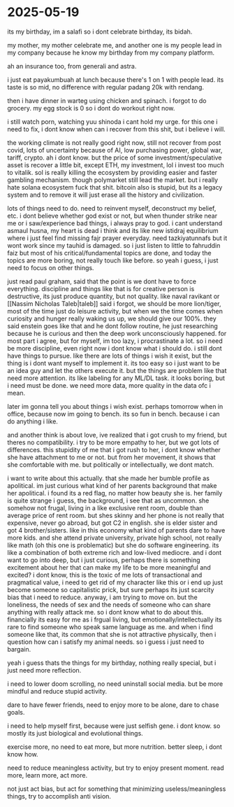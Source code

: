 # 2025-05-19

its my birthday, im a salafi so i dont celebrate birthday, its bidah. 

my mother, my mother celebrate me, and another one is my people lead in my company because he know my birthday from my company platform.

ah an insurance too, from generali and astra.

i just eat payakumbuah at lunch because there's 1 on 1 with people lead. its taste is so mid, no difference with regular padang 20k with rendang.

then i have dinner in warteg using chicken and spinach. i forgot to do grocery. my egg stock is 0 so i dont do workout right now. 

i still watch porn, watching yuu shinoda i cant hold my urge. for this one i need to fix, i dont know when can i recover from this shit, but i believe i will.

the working climate is not really good right now, still not recover from post covid, lots of uncertainty because of AI, low purchasing power, global war, tariff, crypto. ah i dont know. but the price of some investment/speculative asset is recover a little bit, except ETH, my investment, lol i invest too much to vitalik. sol is really killing the ecosystem by providing easier and faster gambling mechanism. though polymarket still lead the market. but i really hate solana ecosystem fuck that shit. bitcoin also is stupid, but its a legacy system and to remove it will just erase all the history and civilization. 

lots of things need to do. need to reinvent myself, deconstruct my belief, etc. i dont believe whether god exist or not, but when thunder strike near me or i saw/experience bad things, i always pray to god. i cant understand asmaul husna, my heart is dead i think and its like new istidraj equilibrium where i just feel find missing fajr prayer everyday. need tazkiyatunnafs but it wont work since my tauhid is damaged. so i just listen to little to fahruddin faiz but most of his critical/fundamental topics are done, and today the topics are more boring, not really touch like before. so yeah i guess, i just need to focus on other things. 

just read paul graham, said that the point is we dont have to force everything. discipline and things like that is for creative person is destructive, its just produce quantity, but not quality. like naval ravikant or [[Nassim Nicholas Taleb|taleb]] said i forgot, we should be more lion/tiger, most of the time just do leisure activity, but when we the time comes when curiosity and hunger really waking us up, we should give our 100%. they said enstein goes like that and he dont follow routine, he just researching because he is curious and then the deep work unconsciously happened. for most part i agree, but for myself, im too lazy, i procrastinate a lot. so i need be more discipline, even right now i dont know what i should do. i still dont have things to pursue. like there are lots of things i wish it exist, but the thing is i dont want myself to implement it. its too easy so i just want to be an idea guy and let the others execute it. but the things are problem like that need more attention. its like labeling for any ML/DL task. it looks boring, but i need must be done. we need more data, more quality in the data ofc i mean.

later im gonna tell you about things i wish exist. perhaps tomorrow when in office, because now im going to bench. its so fun in bench. because i can do anything i like.

and another think is about love, ive realized that i got crush to my friend, but theres no compatibility. i try to be more empathy to her, but we got lots of differences. this stupidity of me that i got rush to her, i dont know whether she have attachment to me or not. but from her movement, it shows that she comfortable with me. but politically or intellectually, we dont match. 

i want to write about this actually. that she made her bumble profile as apolitical. im just curious what kind of her parents background that make her apolitical. i found its a red flag, no matter how beauty she is. her family is quite strange i guess, the background, i see that as uncommon. she somehow not frugal, living in a like exclusive rent room, double than average price of rent room. but shes skinny and her phone is not really that expensive, never go abroad, but got C2 in english. she is elder sister and got 4 brother/sisters. like in this economy what kind of parents dare to have more kids. and she attend private university, private high school, not really like math (oh this one is problematic) but she do software engineering. its like a combination of both extreme rich and low-lived mediocre. and i dont want to go into deep, but i just curious, perhaps there is something excitement about her that can make my life to be more meaningful and excited? i dont know, this is the toxic of me lots of transactional and pragmatical value, i need to get rid of my character like this or i end up just become someone so capitalistic prick, but sure perhaps its just scarcity bias that i need to reduce. anyway, i am trying to move on. but the loneliness, the needs of sex and the needs of someone who can share anything with really attack me. so i dont know what to do about this. financially its easy for me as i frgual living, but emotionally/intellectually its rare to find someone who speak same language as me. and when i find someone like that, its common that she is not attractive physically, then i question how can i satisfy my animal needs. so i guess i just need to bargain.

yeah i guess thats the things for my birthday, nothing really special, but i just need more reflection.

i need to lower doom scrolling, no need uninstall social media. but be more mindful and reduce stupid activity. 

dare to have fewer friends, need to enjoy more to be alone, dare to chase goals. 

i need to help myself first, because were just selfish gene. i dont know. so mostly its just biological and evolutional things. 

exercise more, no need to eat more, but more nutrition. better sleep, i dont know how. 

need to reduce meaningless activity, but try to enjoy present moment. read more, learn more, act more.

not just act bias, but act for something that minimizing useless/meaningless things, try to accomplish anti vision. 